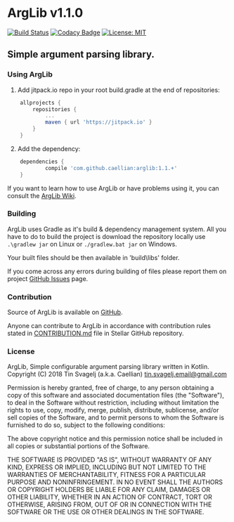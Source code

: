 # ArgLib v1.1.0
[![Build Status](https://travis-ci.org/Caellian/ArgLib.svg?branch=master)](https://travis-ci.org/Caellian/ArgLib)
[![Codacy Badge](https://api.codacy.com/project/badge/Grade/fb0f64eceb8f42b8bfb38771991e05d9)](https://www.codacy.com/project/Caellian/ArgLib/dashboard?utm_source=github.com&amp;utm_medium=referral&amp;utm_content=Caellian/ArgLib&amp;utm_campaign=Badge_Grade_Dashboard)
[![License: MIT](https://img.shields.io/badge/License-MIT-yellow.svg)](https://opensource.org/licenses/MIT)
## Simple argument parsing library.

### Using ArgLib
1. Add jitpack.io repo in your root build.gradle at the end of repositories:
```groovy
	allprojects {
		repositories {
			...
			maven { url 'https://jitpack.io' }
		}
	}
```

2. Add the dependency:
```groovy
	dependencies {
	        compile 'com.github.caellian:arglib:1.1.+'
	}
```

If you want to learn how to use ArgLib or have problems using it, you can consult the [ArgLib Wiki](https://github.com/Caellian/ArgLib/wiki).

### Building
ArgLib uses Gradle as it's build & dependency management system. All you have to do to build the project is download
the repository locally use ```.\gradlew jar``` on Linux or ```./gradlew.bat jar``` on Windows.

Your built files should be then available in 'build\libs' folder.

If you come across any errors during building of files please report them on project [GitHub Issues](https://github.com/Caellian/ArgLib/issues) page.

### Contribution
Source of ArgLib is available on [GitHub](https://github.com/Caellian/ArgLib).

Anyone can contribute to ArgLib in accordance with contribution rules stated
in [CONTRIBUTION.md](https://github.com/Caellian/ArgLib/blob/master/CONTRIBUTING.md) file in Stellar GitHub repository.

### License
ArgLib, Simple configurable argument parsing library written in Kotlin.
Copyright (C) 2018 Tin Svagelj (a.k.a. Caellian) <tin.svagelj.email@gmail.com>

Permission is hereby granted, free of charge, to any person obtaining a
copy of this software and associated documentation files (the "Software"), to deal in the Software without restriction, including without limitation the rights to use, copy, modify, merge, publish, distribute, sublicense, and/or sell copies of the Software, and to permit persons to whom the Software is furnished to do so, subject to the following conditions:

The above copyright notice and this permission notice shall be included
in all copies or substantial portions of the Software.

THE SOFTWARE IS PROVIDED "AS IS", WITHOUT WARRANTY OF ANY KIND, EXPRESS
OR IMPLIED, INCLUDING BUT NOT LIMITED TO THE WARRANTIES OF
MERCHANTABILITY, FITNESS FOR A PARTICULAR PURPOSE AND NONINFRINGEMENT.
IN NO EVENT SHALL THE AUTHORS OR COPYRIGHT HOLDERS BE LIABLE FOR ANY
CLAIM, DAMAGES OR OTHER LIABILITY, WHETHER IN AN ACTION OF CONTRACT,
TORT OR OTHERWISE, ARISING FROM, OUT OF OR IN CONNECTION WITH THE
SOFTWARE OR THE USE OR OTHER DEALINGS IN THE SOFTWARE.